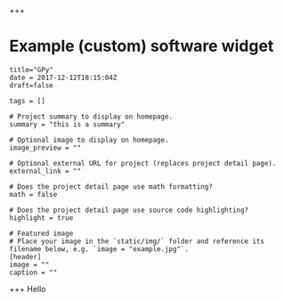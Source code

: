 +++
# Example (custom) software widget

    title="GPy"
    date = 2017-12-12T18:15:04Z
    draft=false

    tags = []

    # Project summary to display on homepage.
    summary = "this is a summary"

    # Optional image to display on homepage.
    image_preview = ""

    # Optional external URL for project (replaces project detail page).
    external_link = ""

    # Does the project detail page use math formatting?
    math = false

    # Does the project detail page use source code highlighting?
    highlight = true

    # Featured image
    # Place your image in the `static/img/` folder and reference its filename below, e.g. `image = "example.jpg"`.
    [header]
    image = ""
    caption = ""

+++
Hello
